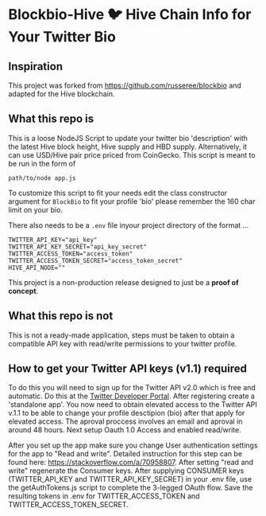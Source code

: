 # Blockbio-Hive 🐦 Hive Chain Info for Your Twitter Bio

## Inspiration
This project was forked from https://github.com/russeree/blockbio and adapted for the Hive blockchain.

## What this repo is
This is a loose NodeJS Script to update your twitter bio 'description' with 
the latest Hive block height, Hive supply and HBD supply. Alternatively, it can use USD/Hive pair price priced from CoinGecko. This script is meant to be run in the form of

`path/to/node app.js`

To customize this script to fit your needs edit the class constructor argument for `BlockBio` to fit your profile 'bio' please remember the 160 char limit on your bio.

There also needs to be a `.env` file inyour project directory of the format ...

```
TWITTER_API_KEY="api_key"
TWITTER_API_KEY_SECRET="api_key_secret"
TWITTER_ACCESS_TOKEN="access_token"
TWITTER_ACCESS_TOKEN_SECRET="access_token_secret"
HIVE_API_NODE=""
```

This project is a non-production release designed to just be a **proof of concept**. 

## What this repo is not
This is not a ready-made application, steps must be taken to obtain a compatible API key with read/write permissions to your twitter profile.

## How to get your Twitter API keys (v1.1) required
To do this you will need to sign up for the Twitter API v2.0 which is free and automatic. Do this at the [Twitter Developer Portal](https://developer.twitter.com/ "Twitter Developer Portal"). After registering create a 'standalone app'. You now need to obtain elevated access to the Twitter API v.1.1 to be able to change your profile desctipion (bio) after that apply for elevated access. The aproval proccess involves an email and aproval in around 48 hours. Next setup Oauth 1.0 Access and enabled read/write.

After you set up the app make sure you change User authentication settings for the app to "Read and write". Detailed instruction for this step can be found here: https://stackoverflow.com/a/70958807. After setting "read and write" regenerate the Consumer keys. After supplying CONSUMER keys (TWITTER_API_KEY and TWITTER_API_KEY_SECRET) in your .env file, use the getAuthTokens.js script to complete the 3-legged OAuth flow. Save the resulting tokens in .env for TWITTER_ACCESS_TOKEN and TWITTER_ACCESS_TOKEN_SECRET.
